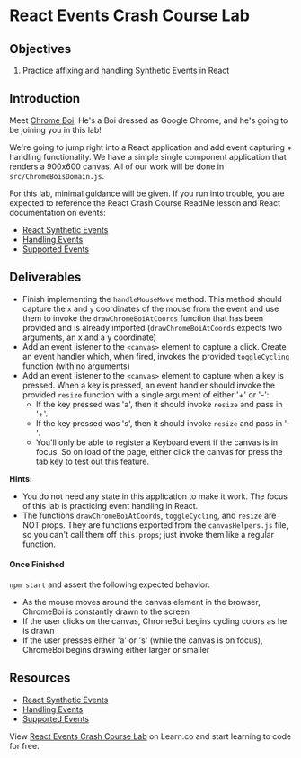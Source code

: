# React Events Crash Course Lab


## Objectives

1. Practice affixing and handling Synthetic Events in React


## Introduction

Meet [Chrome Boi][chrome-boi]! He's a Boi dressed as Google Chrome, and he's going to be
joining you in this lab!

We're going to jump right into a React application and add event capturing + handling
functionality. We have a simple single component application that renders a
900x600 canvas. All of our work will be done in `src/ChromeBoisDomain.js`.

For this lab, minimal guidance will be given. If you run into trouble, you are
expected to reference the React Crash Course ReadMe lesson and React
documentation on events:

- [React Synthetic Events](https://reactjs.org/docs/events.html)
- [Handling Events](https://reactjs.org/docs/handling-events.html)
- [Supported Events](https://reactjs.org/docs/events.html#supported-events)


## Deliverables

- Finish implementing the `handleMouseMove` method. This method should capture the `x` and `y` coordinates of the mouse from the event and use them to invoke the `drawChromeBoiAtCoords` function that has been provided and is already imported (`drawChromeBoiAtCoords` expects two arguments, an x and a y coordinate)
- Add an event listener to the `<canvas>` element to capture a click. Create an event handler which, when fired, invokes the provided `toggleCycling` function (with no arguments)
- Add an event listener to the `<canvas>` element to capture when a key is pressed. When a key is pressed, an event handler should invoke the provided `resize` function with a single argument of either '+' or '-':
  - If the key pressed was 'a', then it should invoke `resize` and pass in '+'.
  - If the key pressed was 's', then it should invoke `resize` and pass in '-'.
  - You'll only be able to register a Keyboard event if the canvas is in focus. So on load of the page, either click the canvas for press the tab key to test out this feature.

**Hints:**
- You do not need any state in this application to make it work. The focus of this lab is practicing event handling in React.
- The functions `drawChromeBoiAtCoords`, `toggleCycling`, and `resize` are NOT props. They are functions exported from the `canvasHelpers.js` file, so you can't call them off `this.props`; just invoke them like a regular function. 

#### Once Finished

`npm start` and assert the following expected behavior:

- As the mouse moves around the canvas element in the browser, ChromeBoi is constantly drawn to the screen
- If the user clicks on the canvas, ChromeBoi begins cycling colors as he is drawn
- If the user presses either 'a' or 's' (while the canvas is on focus), ChromeBoi begins drawing either larger or smaller


## Resources
- [React Synthetic Events](https://reactjs.org/docs/events.html)
- [Handling Events](https://reactjs.org/docs/handling-events.html)
- [Supported Events](https://reactjs.org/docs/events.html#supported-events)

<p class='util--hide'>View <a href='https://learn.co/lessons/react-events-crash-course-lab'>React Events Crash Course Lab</a> on Learn.co and start learning to code for free.</p>

[chrome-boi]: https://en.everybodywiki.com/Chrome_Boi
